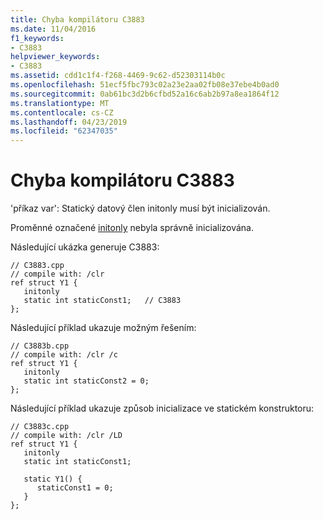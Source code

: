 ```yaml
---
title: Chyba kompilátoru C3883
ms.date: 11/04/2016
f1_keywords:
- C3883
helpviewer_keywords:
- C3883
ms.assetid: cdd1c1f4-f268-4469-9c62-d52303114b0c
ms.openlocfilehash: 51ecf5fbc793c02a23e2aa02fb08e37ebe4b0ad0
ms.sourcegitcommit: 0ab61bc3d2b6cfbd52a16c6ab2b97a8ea1864f12
ms.translationtype: MT
ms.contentlocale: cs-CZ
ms.lasthandoff: 04/23/2019
ms.locfileid: "62347035"
---
```

# <a name="compiler-error-c3883"></a>Chyba kompilátoru C3883

'příkaz var': Statický datový člen initonly musí být inicializován.

Proměnné označené [initonly](../../dotnet/initonly-cpp-cli.md) nebyla správně inicializována.

Následující ukázka generuje C3883:

```
// C3883.cpp
// compile with: /clr
ref struct Y1 {
   initonly
   static int staticConst1;   // C3883
};
```

Následující příklad ukazuje možným řešením:

```
// C3883b.cpp
// compile with: /clr /c
ref struct Y1 {
   initonly
   static int staticConst2 = 0;
};
```

Následující příklad ukazuje způsob inicializace ve statickém konstruktoru:

```
// C3883c.cpp
// compile with: /clr /LD
ref struct Y1 {
   initonly
   static int staticConst1;

   static Y1() {
      staticConst1 = 0;
   }
};
```